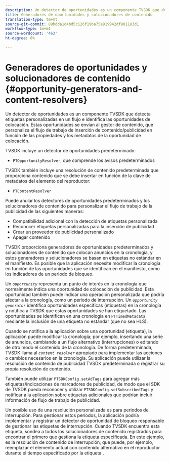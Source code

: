 ```yaml
---
description: Un detector de oportunidades es un componente TVSDK que detecta etiquetas personalizadas en un flujo e identifica las oportunidades de colocación. Estas oportunidades se envían al gestor de contenido, que personaliza el flujo de trabajo de inserción de contenido/publicidad en función de las propiedades y los metadatos de la oportunidad de colocación.
title: Generadores de oportunidades y solucionadores de contenido
translation-type: tm+mt
source-git-commit: 89bdda1d4bd5c126f19ba75a819942df901183d1
workflow-type: tm+mt
source-wordcount: '463'
ht-degree: 0%

---
```



# Generadores de oportunidades y solucionadores de contenido {#opportunity-generators-and-content-resolvers}

Un detector de oportunidades es un componente TVSDK que detecta etiquetas personalizadas en un flujo e identifica las oportunidades de colocación. Estas oportunidades se envían al gestor de contenido, que personaliza el flujo de trabajo de inserción de contenido/publicidad en función de las propiedades y los metadatos de la oportunidad de colocación.

TVSDK incluye un detector de oportunidades predeterminado:

* `PTOpportunityResolver`, que comprende los avisos predeterminados

TVSDK también incluye una resolución de contenido predeterminada que proporciona contenido que se debe insertar en función de la clave de metadatos del elemento del reproductor:

* `PTContentResolver`

Puede anular los detectores de oportunidades predeterminados y los solucionadores de contenido para personalizar el flujo de trabajo de la publicidad de las siguientes maneras:

* Compatibilidad adicional con la detección de etiquetas personalizada
* Reconocer etiquetas personalizadas para la inserción de publicidad
* Crear un proveedor de publicidad personalizado
* Apagar contenido

<!--<a id="section_C2BA8F50230E4010ABFCD5D976BC1217"></a>-->

TVSDK proporciona generadores de oportunidades predeterminados y solucionadores de contenido que colocan anuncios en la cronología, y estos generadores y solucionadores se basan en etiquetas no estándar en el manifiesto. Es posible que la aplicación necesite modificar la cronología en función de las oportunidades que se identifican en el manifiesto, como los indicadores de un periodo de bloqueo.

Un *`opportunity`* representa un punto de interés en la cronología que normalmente indica una oportunidad de colocación de publicidad. Esta oportunidad también puede indicar una operación personalizada que podría afectar a la cronología, como un período de interrupción. Un *`opportunity generator`* identifica oportunidades específicas (etiquetas) en la cronología y notifica a TVSDK que estas oportunidades se han etiquetado. Las oportunidades se identifican en una cronología en `PTTimedMetadata` mediante la inclusión de una etiqueta no estándar (que no sea HLS).

Cuando se notifica a la aplicación sobre una oportunidad (etiqueta), la aplicación puede modificar la cronología; por ejemplo, insertando una serie de anuncios, cambiando a un flujo alternativo (interrupciones) o editando de otro modo el contenido de la cronología. De forma predeterminada, TVSDK llama al *`content resolver`* apropiado para implementar las acciones o cambios necesarios en la cronología. Su aplicación puede utilizar la resolución de contenido de publicidad TVSDK predeterminada o registrar su propia resolución de contenido.

También puede utilizar `PTSDKConfig.setAdTags` para agregar más etiquetas/indicaciones de marcadores de publicidad, de modo que el SDK de TVSDK pueda reconocer y utilizar `PTSDKConfig.setSubscribedTags` y notificar a la aplicación sobre etiquetas adicionales que podrían incluir información de flujo de trabajo de publicidad.

Un posible uso de una resolución personalizada es para periodos de interrupción. Para gestionar estos períodos, la aplicación podría implementar y registrar un detector de oportunidad de bloqueo responsable de gestionar las etiquetas de interrupción. Cuando TVSDK encuentra esta etiqueta, sondea a todos los solucionadores de contenido registrados para encontrar el primero que gestiona la etiqueta especificada. En este ejemplo, es la resolución de contenido de interrupción, que puede, por ejemplo, reemplazar el elemento actual con contenido alternativo en el reproductor durante el tiempo especificado por la etiqueta .